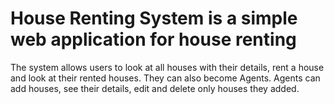 # House Renting System is a simple web application for house renting
The system allows users to look at all houses with their details, rent a house and look at their rented houses. They can also become Agents. Agents can add houses, see their details, edit and delete only houses they added.
